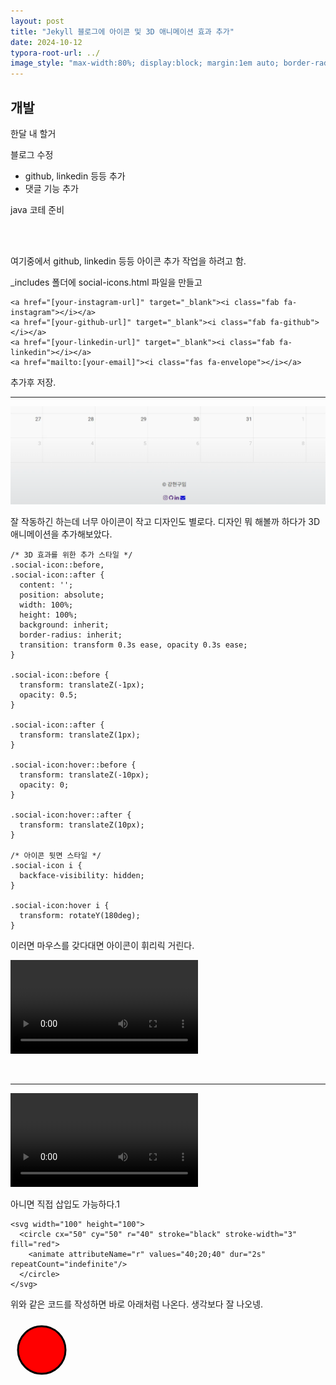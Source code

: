 ```yaml
---
layout: post
title: "Jekyll 블로그에 아이콘 및 3D 애니메이션 효과 추가"
date: 2024-10-12
typora-root-url: ../
image_style: "max-width:80%; display:block; margin:1em auto; border-radius:10px; box-shadow:2px 2px 8px rgba(0,0,0,0.8);"
---
```


## 개발

한달 내 할거

블로그 수정

- github, linkedin 등등 추가
- 댓글 기능 추가

java 코테 준비

<br>

<br>



여기중에서 github, linkedin 등등 아이콘 추가 작업을 하려고 함.

 _includes 폴더에 social-icons.html 파일을 만들고 

```
<a href="[your-instagram-url]" target="_blank"><i class="fab fa-instagram"></i></a>
<a href="[your-github-url]" target="_blank"><i class="fab fa-github"></i></a>
<a href="[your-linkedin-url]" target="_blank"><i class="fab fa-linkedin"></i></a>
<a href="mailto:[your-email]"><i class="fas fa-envelope"></i></a>
```

추가후 저장.

---

![image-20241017183740377](/assets/img/image-20241017183740377.png)

잘 작동하긴 하는데 너무 아이콘이 작고 디자인도 별로다. 디자인 뭐 해볼까 하다가 3D 애니메이션을 추가해보았다.

```
/* 3D 효과를 위한 추가 스타일 */
.social-icon::before,
.social-icon::after {
  content: '';
  position: absolute;
  width: 100%;
  height: 100%;
  background: inherit;
  border-radius: inherit;
  transition: transform 0.3s ease, opacity 0.3s ease;
}

.social-icon::before {
  transform: translateZ(-1px);
  opacity: 0.5;
}

.social-icon::after {
  transform: translateZ(1px);
}

.social-icon:hover::before {
  transform: translateZ(-10px);
  opacity: 0;
}

.social-icon:hover::after {
  transform: translateZ(10px);
}

/* 아이콘 뒷면 스타일 */
.social-icon i {
  backface-visibility: hidden;
}

.social-icon:hover i {
  transform: rotateY(180deg);
}
```

 이러면 마우스를 갖다대면 아이콘이 휘리릭 거린다. 

<video src="/../../Documents/카카오톡 받은 파일/KakaoTalk_20241017_185607623.mp4"></video>

<br>

---

<video src="/assets/videos/KakaoTalk_20241017_185607623.mp4" controls></video>

아니면 직접 삽입도 가능하다.1

```
<svg width="100" height="100">
  <circle cx="50" cy="50" r="40" stroke="black" stroke-width="3" fill="red">
    <animate attributeName="r" values="40;20;40" dur="2s" repeatCount="indefinite"/>
  </circle>
</svg>
```

위와 같은 코드를 작성하면 바로 아래처럼 나온다. 생각보다 잘 나오넹.

<svg width="100" height="100">
  <circle cx="50" cy="50" r="40" stroke="black" stroke-width="3" fill="red">
    <animate attributeName="r" values="40;20;40" dur="2s" repeatCount="indefinite"/>
  </circle>
</svg>









